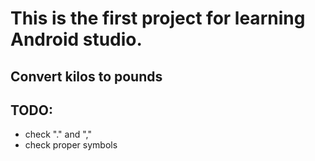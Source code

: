 # This is the first project for learning Android studio.

## Convert kilos to pounds

## TODO:
- check "." and ","
- check proper symbols
